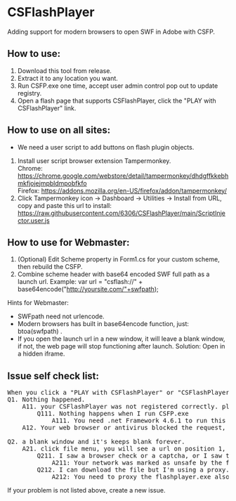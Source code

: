 # CSFlashPlayer
Adding support for modern browsers to open SWF in Adobe with CSFP.

## How to use:

1. Download this tool from release.
2. Extract it to any location you want.
3. Run CSFP.exe one time, accept user admin control pop out to update registry.
4. Open a flash page that supports CSFlashPlayer, click the "PLAY with CSFlashPlayer" link.

## How to use on all sites:

* We need a user script to add buttons on flash plugin objects.

1. Install user script browser extension Tampermonkey.  
   Chrome: https://chrome.google.com/webstore/detail/tampermonkey/dhdgffkkebhmkfjojejmpbldmpobfkfo  
   Firefox: https://addons.mozilla.org/en-US/firefox/addon/tampermonkey/   
2. Click Tampermonkey icon -> Dashboard -> Utilities -> Install from URL, copy and paste this url to install: https://raw.githubusercontent.com/6306/CSFlashPlayer/main/ScriptInjector.user.js

## How to use for Webmaster:

1. (Optional) Edit Scheme property in Form1.cs for your custom scheme, then rebuild the CSFP.
2. Combine scheme header with base64 encoded SWF full path as a launch url.
Example: var url = "csflash://" + base64encode("http://yoursite.com/"+swfpath);

Hints for Webmaster:
* SWFpath need not urlencode.
* Modern browsers has built in base64encode function, just: btoa(swfpath) .
* If you open the launch url in a new window, it will leave a blank window, if not, the web page will stop functioning after launch. Solution: Open in a hidden iframe.

## Issue self check list:
<pre>
When you click a "PLAY with CSFlashPlayer" or "CSFlashPlayer" button:
Q1. Nothing happened.
	A11. your CSFlashPlayer was not registered correctly. please run CSFP.exe to register.
		Q111. Nothing happens when I run CSFP.exe
			A111. You need .net Framework 4.6.1 to run this program.
	A12. Your web browser or antivirus blocked the request, check your browser's application setting or try in another web browser.

Q2. a blank window and it's keeps blank forever.
	A21. click file menu, you will see a url on position 1, carefully type and open it in your web browser to test the file is reachable.
		Q211. I saw a browser check or a captcha, or I saw the check a while ago.
			A211: Your network was marked as unsafe by the firewall, you need to download and play offline, or use a proxy.
		Q212. I can download the file but I'm using a proxy.
			A212: You need to proxy the flashplayer.exe also.                                   
</pre>

If your problem is not listed above, create a new issue.
